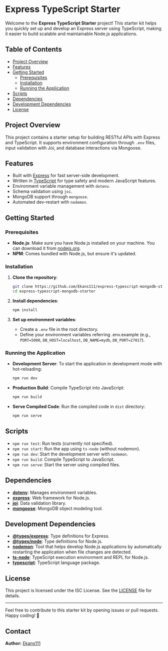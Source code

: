 # Express TypeScript Starter

Welcome to the **Express TypeScript Starter** project! This starter kit helps you quickly set up and develop an Express server using TypeScript, making it easier to build scalable and maintainable Node.js applications.

## Table of Contents

- [Project Overview](#project-overview)
- [Features](#features)
- [Getting Started](#getting-started)
  - [Prerequisites](#prerequisites)
  - [Installation](#installation)
  - [Running the Application](#running-the-application)
- [Scripts](#scripts)
- [Dependencies](#dependencies)
- [Development Dependencies](#development-dependencies)
- [License](#license)

## Project Overview

This project contains a starter setup for building RESTful APIs with Express and TypeScript. It supports environment configuration through `.env` files, input validation with Joi, and database interactions via Mongoose.

## Features

- Built with [Express](https://expressjs.com/) for fast server-side development.
- Written in [TypeScript](https://www.typescriptlang.org/) for type safety and modern JavaScript features.
- Environment variable management with `dotenv`.
- Schema validation using `joi`.
- MongoDB support through `mongoose`.
- Automated dev-restart with `nodemon`.

## Getting Started

### Prerequisites

- **Node.js**: Make sure you have Node.js installed on your machine. You can download it from [nodejs.org](https://nodejs.org/).
- **NPM**: Comes bundled with Node.js, but ensure it's updated.

### Installation

1. **Clone the repository**:
   ```bash
   git clone https://github.com/Ekans111/express-typescript-mongodb-starter.git
   cd express-typescript-mongodb-starter
   ```

2. **Install dependencies**:
   ```bash
   npm install
   ```

3. **Set up environment variables**:
   - Create a `.env` file in the root directory.
   - Define your environment variables referring .env.example (e.g., `PORT=5000`, `DB_HOST=localhost`, `DB_NAME=mydb`, `DB_PORT=27017`).

### Running the Application

- **Development Server**: To start the application in development mode with hot-reloading:
  ```bash
  npm run dev
  ```

- **Production Build**: Compile TypeScript into JavaScript:
  ```bash
  npm run build
  ```

- **Serve Compiled Code**: Run the compiled code in `dist` directory:
  ```bash
  npm run serve
  ```

## Scripts

- `npm run test`: Run tests (currently not specified).
- `npm run start`: Run the app using `ts-node` (without nodemon).
- `npm run dev`: Start the development server with `nodemon`.
- `npm run build`: Compile TypeScript to JavaScript.
- `npm run serve`: Start the server using compiled files.

## Dependencies

- **[dotenv](https://github.com/motdotla/dotenv)**: Manages environment variables.
- **[express](https://expressjs.com/)**: Web framework for Node.js.
- **[joi](https://joi.dev/)**: Data validation library.
- **[mongoose](https://mongoosejs.com/)**: MongoDB object modeling tool.

## Development Dependencies

- **[@types/express](https://www.npmjs.com/package/@types/express)**: Type definitions for Express.
- **[@types/node](https://www.npmjs.com/package/@types/node)**: Type definitions for Node.js.
- **[nodemon](https://nodemon.io/)**: Tool that helps develop Node.js applications by automatically restarting the application when file changes are detected.
- **[ts-node](https://github.com/TypeStrong/ts-node)**: TypeScript execution environment and REPL for Node.js.
- **[typescript](https://www.typescriptlang.org/)**: TypeScript language package.

## License

This project is licensed under the ISC License. See the [LICENSE](LICENSE) file for details.

---

Feel free to contribute to this starter kit by opening issues or pull requests. Happy coding! 🎉 

## Contact

**Author:** [Ekans111](https://t.me/Ecrypto_1)